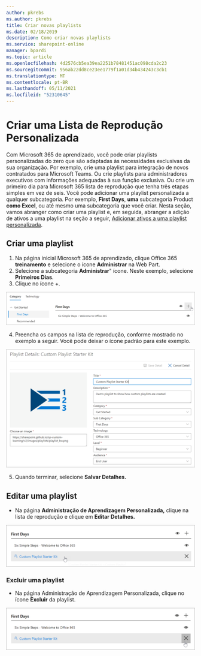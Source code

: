 ```yaml
---
author: pkrebs
ms.author: pkrebs
title: Criar novas playlists
ms.date: 02/18/2019
description: Como criar novas playlists
ms.service: sharepoint-online
manager: bpardi
ms.topic: article
ms.openlocfilehash: 4d2576cb5ea39ea2251b78481451ac098cda2c23
ms.sourcegitcommit: 956ab22dd8ce23ee1779f1a01d34b434243c3cb1
ms.translationtype: MT
ms.contentlocale: pt-BR
ms.lasthandoff: 05/11/2021
ms.locfileid: "52310645"
---
```

# <a name="create-a-custom-playlist"></a>Criar uma Lista de Reprodução Personalizada

Com Microsoft 365 de aprendizado, você pode criar playlists personalizadas do zero que são adaptadas às necessidades exclusivas da sua organização. Por exemplo, crie uma playlist para integração de novos contratados para Microsoft Teams. Ou crie playlists para administradores executivos com informações adequadas à sua função exclusiva. Ou crie um primeiro dia para Microsoft 365 lista de reprodução que tenha três etapas simples em vez de seis. Você pode adicionar uma playlist personalizada a qualquer subcategoria. Por exemplo, **First Days**, **uma** subcategoria Product **como Excel**, ou até mesmo uma subcategoria que você criar. Nesta seção, vamos abranger como criar uma playlist e, em seguida, abranger a adição de ativos a uma playlist na seção a seguir, [Adicionar ativos a uma playlist personalizada](custom_addassets.md).

## <a name="create-a-playlist"></a>Criar uma playlist 

1. Na página inicial Microsoft 365  de aprendizado, clique Office 365 **treinamento** e selecione o ícone **Administrar** na Web Part. 
2. Selecione a subcategoria **Administrar**" ícone. Neste exemplo, selecione **Primeiros Dias**.  
3. Clique no ícone +.  

![cg-newplaylistbtn.png](media/cg-newplaylistbtn.png)

4.  Preencha os campos na lista de reprodução, conforme mostrado no exemplo a seguir. Você pode deixar o ícone padrão para este exemplo. 

![cg-newplaylistdetails.png](media/cg-newplaylistdetails.png)

5.  Quando terminar, selecione **Salvar Detalhes.** 

## <a name="edit-a-playlist"></a>Editar uma playlist

- Na página **Administração de Aprendizagem Personalizada,** clique na lista de reprodução e clique em **Editar Detalhes.**  

![cg-editplaylist.png](media/cg-editplaylist.png)

### <a name="delete-a-playlist"></a>Excluir uma playlist

- Na página Administração de Aprendizagem Personalizada, clique no ícone **Excluir** da playlist.  

![cg-deleteplaylist.png](media/cg-deleteplaylist.png)